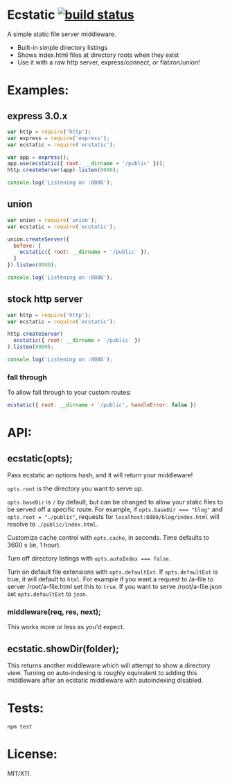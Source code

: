# Ecstatic [![build status](https://secure.travis-ci.org/jesusabdullah/node-ecstatic.png)](http://travis-ci.org/jesusabdullah/node-ecstatic)

A simple static file server middleware.

* Built-in simple directory listings
* Shows index.html files at directory roots when they exist
* Use it with a raw http server, express/connect, or flatiron/union!

# Examples:

## express 3.0.x

``` js
var http = require('http');
var express = require('express');
var ecstatic = require('ecstatic');

var app = express();
app.use(ecstatic({ root: __dirname + '/public' }));
http.createServer(app).listen(8080);

console.log('Listening on :8080');
```

## union

``` js
var union = require('union');
var ecstatic = require('ecstatic');

union.createServer({
  before: [
    ecstatic({ root: __dirname + '/public' }),
  ]
}).listen(8080);

console.log('Listening on :8080');
```

## stock http server

``` js
var http = require('http');
var ecstatic = require('ecstatic');

http.createServer(
  ecstatic({ root: __dirname + '/public' })
).listen(8080);

console.log('Listening on :8080');
```
### fall through
To allow fall through to your custom routes:

```js
ecstatic({ root: __dirname + '/public', handleError: false })
```

# API:

## ecstatic(opts);

Pass ecstatic an options hash, and it will return your middleware!

`opts.root` is the directory you want to serve up.

`opts.baseDir` is `/` by default, but can be changed to allow your static files
to be served off a specific route. For example, if `opts.baseDir === "blog"`
and `opts.root = "./public"`, requests for `localhost:8080/blog/index.html` will
resolve to `./public/index.html`.

Customize cache control with `opts.cache`, in seconds. Time defaults to 3600 s
(ie, 1 hour).

Turn off directory listings with `opts.autoIndex === false`.

Turn on default file extensions with `opts.defaultExt`. If `opts.defaultExt` is
true, it will default to `html`. For example if you want a request to /a-file to server /root/a-file.html set this to `true`. If you want to serve /root/a-file.json set `opts.defaultExt` to `json`.

### middleware(req, res, next);

This works more or less as you'd expect.

## ecstatic.showDir(folder);

This returns another middleware which will attempt to show a directory view. Turning on auto-indexing is roughly equivalent to adding this middleware after an ecstatic middleware with autoindexing disabled.

# Tests:

    npm test

# License:

MIT/X11.
